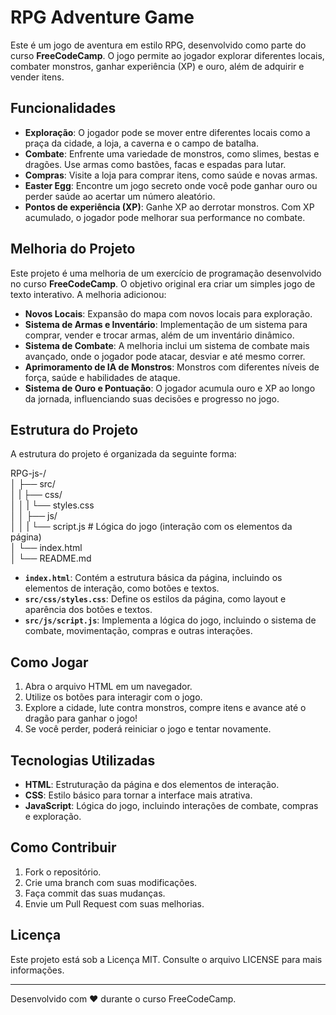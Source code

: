 # RPG Adventure Game

Este é um jogo de aventura em estilo RPG, desenvolvido como parte do curso **FreeCodeCamp**. O jogo permite ao jogador explorar diferentes locais, combater monstros, ganhar experiência (XP) e ouro, além de adquirir e vender itens.

## Funcionalidades

- **Exploração**: O jogador pode se mover entre diferentes locais como a praça da cidade, a loja, a caverna e o campo de batalha.
- **Combate**: Enfrente uma variedade de monstros, como slimes, bestas e dragões. Use armas como bastões, facas e espadas para lutar.
- **Compras**: Visite a loja para comprar itens, como saúde e novas armas.
- **Easter Egg**: Encontre um jogo secreto onde você pode ganhar ouro ou perder saúde ao acertar um número aleatório.
- **Pontos de experiência (XP)**: Ganhe XP ao derrotar monstros. Com XP acumulado, o jogador pode melhorar sua performance no combate.

## Melhoria do Projeto

Este projeto é uma melhoria de um exercício de programação desenvolvido no curso **FreeCodeCamp**. O objetivo original era criar um simples jogo de texto interativo. A melhoria adicionou:

- **Novos Locais**: Expansão do mapa com novos locais para exploração.
- **Sistema de Armas e Inventário**: Implementação de um sistema para comprar, vender e trocar armas, além de um inventário dinâmico.
- **Sistema de Combate**: A melhoria inclui um sistema de combate mais avançado, onde o jogador pode atacar, desviar e até mesmo correr.
- **Aprimoramento de IA de Monstros**: Monstros com diferentes níveis de força, saúde e habilidades de ataque.
- **Sistema de Ouro e Pontuação**: O jogador acumula ouro e XP ao longo da jornada, influenciando suas decisões e progresso no jogo.

## Estrutura do Projeto

A estrutura do projeto é organizada da seguinte forma:

RPG-js-/  
│ ├── src/  
│ | ├── css/  
│ │ | └── styles.css  
│ │ ├── js/  
│ │ | └── script.js # Lógica do jogo (interação com os elementos da página)  
│ └── index.html  
│ └── README.md  


- **`index.html`**: Contém a estrutura básica da página, incluindo os elementos de interação, como botões e textos.
- **`src/css/styles.css`**: Define os estilos da página, como layout e aparência dos botões e textos.
- **`src/js/script.js`**: Implementa a lógica do jogo, incluindo o sistema de combate, movimentação, compras e outras interações.

## Como Jogar

1. Abra o arquivo HTML em um navegador.
2. Utilize os botões para interagir com o jogo.
3. Explore a cidade, lute contra monstros, compre itens e avance até o dragão para ganhar o jogo!
4. Se você perder, poderá reiniciar o jogo e tentar novamente.

## Tecnologias Utilizadas

- **HTML**: Estruturação da página e dos elementos de interação.
- **CSS**: Estilo básico para tornar a interface mais atrativa.
- **JavaScript**: Lógica do jogo, incluindo interações de combate, compras e exploração.

## Como Contribuir

1. Fork o repositório.
2. Crie uma branch com suas modificações.
3. Faça commit das suas mudanças.
4. Envie um Pull Request com suas melhorias.

## Licença

Este projeto está sob a Licença MIT. Consulte o arquivo LICENSE para mais informações.

---

Desenvolvido com ❤️ durante o curso FreeCodeCamp.
